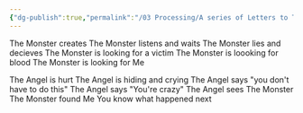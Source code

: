 ```yaml
---
{"dg-publish":true,"permalink":"/03 Processing/A series of Letters to The Monster/The Monster/","tags":["poem","writing","person/TheMonster"]}
---
```


The Monster creates
The Monster listens and waits
The Monster lies and decieves
The Monster is looking for a victim
The Monster is loooking for blood
The Monster is looking for Me

The Angel is hurt
The Angel is hiding and crying
The Angel says "you don't have to do this"
The Angel says "You're crazy"
The Angel sees The Monster
The Monster found Me
You know what happened next